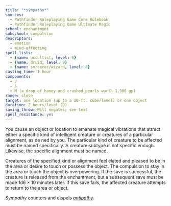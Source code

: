 ```yaml
---
title: "*sympathy*"
sources:
  - Pathfinder Roleplaying Game Core Rulebook
  - Pathfinder Roleplaying Game Ultimate Magic
school: enchantment
subschool: compulsion
descriptors:
  - emotion
  - mind-affecting
spell_lists:
  - {name: occultist, level: 6}
  - {name: druid, level: 9}
  - {name: sorcerer/wizard, level: 8}
casting_time: 1 hour
components:
  - V
  - S
  - M (a drop of honey and crushed pearls worth 1,500 gp)
range: close
target: one location (up to a 10-ft. cube/level) or one object
duration: 2 hours/level (D)
saving_throw: Will negates; see text
spell_resistance: yes
---
```


You cause an object or location to emanate magical vibrations that attract either a specific kind of intelligent creature or creatures of a particular alignment, as de ned by you. The particular kind of creature to be affected must be named specifically. A creature subtype is not specific enough. Likewise, the specific alignment must be named.

Creatures of the specified kind or alignment feel elated and pleased to be in the area or desire to touch or possess the object. The compulsion to stay in the area or touch the object is overpowering. If the save is successful, the creature is released from the enchantment, but a subsequent save must be made 1d6 × 10 minutes later. If this save fails, the affected creature attempts to return to the area or object.

*Sympathy* counters and dispels [*antipathy*](/spells/antipathy/).

